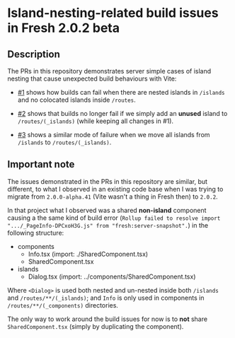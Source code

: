 # Island-nesting-related build issues in Fresh 2.0.2 beta

## Description

The PRs in this repository demonstrates server simple cases of island nesting that cause unexpected build behaviours with Vite:

- [#1](https://github.com/honmanyau/fresh-2.0.2-beta-island-nesting-build-issues/pull/1) shows how builds can fail when there are nested islands in `/islands` and no colocated islands inside `/routes`.

- [#2](https://github.com/honmanyau/fresh-2.0.2-beta-island-nesting-build-issues/pull/2) shows that builds no longer fail if we simply add an **unused** island to `/routes/(_islands)` (while keeping all changes in #1).

- [#3](https://github.com/honmanyau/fresh-2.0.2-beta-island-nesting-build-issues/pull/3) shows a similar mode of failure when we move all islands from `/islands` to `/routes/(_islands)`.


## Important note

The issues demonstrated in the PRs in this repository are similar, but different, to what I observed in an existing code base when I was trying to migrate from `2.0.0-alpha.41` (Vite wasn't a thing in Fresh then) to `2.0.2`.

In that project what I observed was a shared **non-island** component causing a the same kind of build error (`Rollup failed to resolve import ".../_PageInfo-DPCxoH3G.js" from "fresh:server-snapshot".`) in the following structure:

- components
    - Info.tsx (import: ./SharedComponent.tsx)
    - SharedComponent.tsx
- islands
    - Dialog.tsx (import: ../components/SharedComponent.tsx)

Where `<Dialog>` is used both nested and un-nested inside both `/islands` and `/routes/**/(_islands)`; and `Info` is only used in components in `/routes/**/(_components)` directories.

The only way to work around the build issues for now is to **not** share `SharedComponent.tsx` (simply by duplicating the component).
